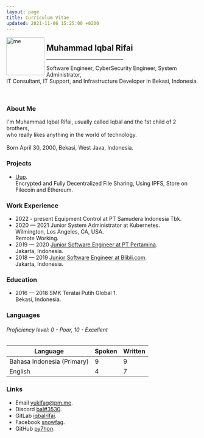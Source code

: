 ```yaml
---
layout: page
title: Curriculum Vitae
updated: 2021-11-06 15:25:00 +0200
---
```

<img alt="me" align="left" style="margin-right:5px;" width="100" height="100" src="https://user-images.githubusercontent.com/29944979/140603404-80c433b8-b979-4649-959c-045721c4af74.jpg">

## Muhammad Iqbal Rifai
<hr align="left" style="width:40%">

Software Engineer, CyberSecurity Engineer, System Administrator,<br/>
IT Consultant, IT Support, and Infrastructure Developer in Bekasi, Indonesia.

<br/>

### About Me

I'm Muhammad Iqbal Rifai, usually called Iqbal and the 1st child of 2 brothers,<br/>
who really likes anything in the world of technology.<br/>
<br/>
Born April 30, 2000, Bekasi, West Java, Indonesia. 

### Projects
- [Uup](https://uup.bugs.today/).<br/>
Encrypted and Fully Decentralized File Sharing, Using IPFS, Store on Filecoin and Ethereum.

### Work Experience
- 2022 - present Equipment Control at PT Samudera Indonesia Tbk.<br/>
- 2020 — 2021 Junior System Administrator at Kubernetes.<br/>
Wilmington, Los Angeles, CA, USA.<br/>
Remote Working.
- 2019 — 2020 [Junior Software Engineer at PT Pertamina](https://www.pertamina.com/).<br/>
Jakarta, Indonesia.
- 2018 — 2019 [Junior Software Engineer at Blibli.com](https://www.blibli.com/).<br/>
Jakarta, Indonesia.

### Education
- 2016 — 2018 SMK Teratai Putih Global 1.<br/>
Bekasi, Indonesia.

### Languages
<h6>Proficiency level: 0 - Poor, 10 - Excellent</h6>

|Language|Spoken|Written|
|---|---|---|
|Bahasa Indonesia (Primary)|9|9|
|English|4|7|

### Links
- Email   [yukifag@pm.me](mailto:yukifag@pm.me).
- Discord [bal#3530](https://dsc.bio/bal).
- GitLab  [iqbalrifai](https://gitlab.com/iqbalrifai).
- Facebook  [snowfag](https://www.facebook.com/snowfag).
- GitHub  [py7hon](https://github.com/py7hon).
